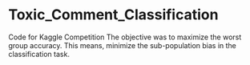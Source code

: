 # Toxic_Comment_Classification
Code for Kaggle Competition 
The objective was to maximize the worst group accuracy. This means, minimize the sub-population bias in the classification task.
